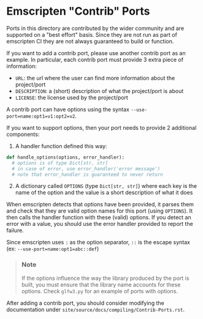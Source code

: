 Emscripten "Contrib" Ports
==========================

Ports in this directory are contributed by the wider community and are
supported on a "best effort" basis.  Since they are not run as part of
emscripten CI they are not always guaranteed to build or function.

If you want to add a contrib port, please use another contrib port as 
an example. In particular, each contrib port must provide 3 extra piece
of information:

* `URL`: the url where the user can find more information about 
  the project/port
* `DESCRIPTION`: a (short) description of what the project/port 
  is about
* `LICENSE`: the license used by the project/port

A contrib port can have options using the syntax 
`--use-port=name:opt1=v1:opt2=v2`.

If you want to support options, then your port needs to provide 2 
additional components:

1. A handler function defined this way:
```python
def handle_options(options, error_handler):
  # options is of type Dict[str, str]
  # in case of error, use error_handler('error message')
  # note that error_handler is guaranteed to never return
```
2. A dictionary called `OPTIONS` (type `Dict[str, str]`) where each key is the 
   name of the option and the value is a short description of what it does 

When emscripten detects that options have been provided, it parses them and
check that they are valid option names for this port (using `OPTIONS`). It then
calls the handler function with these (valid) options. If you detect an error
with a value, you should use the error handler provided to report the 
failure.

Since emscripten uses `:` as the option separator, `::` is the escape syntax 
(ex: `--use-port=name:opt1=abc::def`)

> ### Note
> If the options influence the way the library produced by the port is built, 
> you must ensure that the library name accounts for these options. Check 
> `glfw3.py` for an example of ports with options.

After adding a contrib port, you should consider modifying the documentation 
under `site/source/docs/compiling/Contrib-Ports.rst`.
